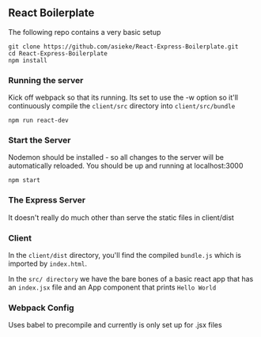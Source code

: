 

## React Boilerplate

The following repo contains a very basic setup

```console
git clone https://github.com/asieke/React-Express-Boilerplate.git
cd React-Express-Boilerplate
npm install
```

### Running the server

Kick off webpack so that its running.  Its set to use the -w option so it'll continuously compile the `client/src` directory into `client/src/bundle`

```console
npm run react-dev
```

### Start the  Server

Nodemon should be installed - so all changes to the server will be automatically reloaded.  You should be up and running at localhost:3000

```console
npm start
```

### The Express Server

It doesn't really do much other than serve the static files in client/dist

### Client

In the `client/dist` directory, you'll find the compiled `bundle.js` which is imported by `index.html`.

In the `src/ directory` we have the bare bones of a basic react app that has an `index.jsx` file and an App component that prints `Hello World`

### Webpack Config

Uses babel to precompile and currently is only set up for .jsx files
